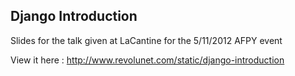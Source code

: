 Django Introduction
-------------------

Slides for the talk given at LaCantine for the 5/11/2012 AFPY event


View it here : http://www.revolunet.com/static/django-introduction